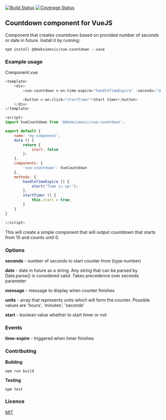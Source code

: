 [![Build Status](https://travis-ci.org/maksimovicdanijel/vue-countdown.svg?branch=master)](https://travis-ci.org/maksimovicdanijel/vue-countdown)
[![Coverage Status](https://coveralls.io/repos/github/maksimovicdanijel/vue-countdown/badge.svg?branch=development)](https://coveralls.io/github/maksimovicdanijel/vue-countdown?branch=development)

## Countdown component for VueJS

Component that creates countdown based on provided number of seconds or date in future. Install it by running:

```
npm install @dmaksimovic/vue-countdown --save
```
### Example usage

Component.vue
```js
<template>
    <div>
        <vue-countdown v-on:time-expire="handleTimeExpire" :seconds="10" :start="start"></vue-countdown>

        <button v-on:click="startTimer">Start timer</button>
    </div>
</template>

<script>
import VueCountdown from '@dmaksimovic/vue-countdown';

export default {
    name: 'my-component',
    data () {
        return {
            start: false
        };
    },
    components: {
        'vue-countdown': VueCountdown
    },
    methods: {
        handleTimeExpire () {
            alert('Time is up!');
        },
        startTimer () {
            this.start = true;
        }
    }
}

</script>
```
This will create a simple component that will output countdown that starts from 10 and counts until 0.

### Options

**seconds** - number of seconds to start counter from (type number)

**date** - date in future as a string. Any string that can be parsed by Date.parse() is considered valid. Takes precedence over seconds parameter

**message** - message to display when counter finishes

**units** - array that represents units which will form the counter. Possible values are 'hours', 'minutes', 'seconds'

**start** - boolean value whether to start timer or not

### Events

**time-expire** - triggered when timer finishes

### Contributing

**Building**

```
npm run build
```

**Testing**

```
npm test
```

### Licence

[MIT](https://github.com/maksimovicdanijel/vue-countdown/blob/master/LICENSE)
